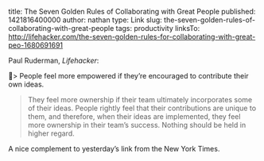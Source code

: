 title: The Seven Golden Rules of Collaborating with Great People
published: 1421816400000
author: nathan
type: Link
slug: the-seven-golden-rules-of-collaborating-with-great-people
tags: productivity
linksTo: http://lifehacker.com/the-seven-golden-rules-for-collaborating-with-great-peo-1680691691


Paul Ruderman, _Lifehacker_:


> People feel more empowered if they’re encouraged to contribute their own ideas. 
> They feel more ownership if their team ultimately incorporates some of their ideas. People rightly feel that their contributions are unique to them, and therefore, when their ideas are implemented, they feel more ownership in their team’s success. Nothing should be held in higher regard.

A nice complement to yesterday’s link from the New York Times.

